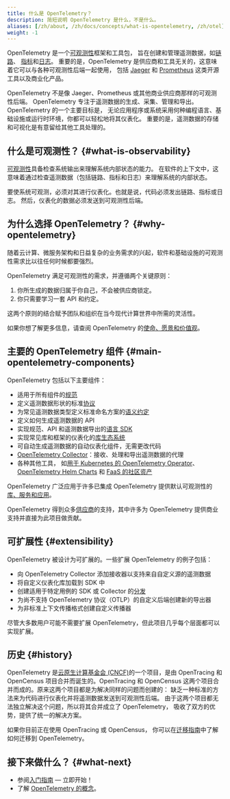 ```yaml
---
title: 什么是 OpenTelemetry？
description: 简短说明 OpenTelemetry 是什么，不是什么。
aliases: [/zh/about, /zh/docs/concepts/what-is-opentelemetry, /zh/otel]
weight: -1
---
```


OpenTelemetry
是一个[可观测性](/zh/docs/concepts/observability-primer/#what-is-observability)框架和工具包，
旨在创建和管理遥测数据，如[链路](/zh/docs/concepts/signals/traces/)、
[指标](/zh/docs/concepts/signals/metrics/)和[日志](/zh/docs/concepts/signals/logs/)。
重要的是，OpenTelemetry 是供应商和工具无关的，这意味着它可以与各种可观测性后端一起使用，
包括 [Jaeger](https://www.jaegertracing.io/) 和
[Prometheus](https://prometheus.io/) 这类开源工具以及商业化产品。

OpenTelemetry 不是像 Jaeger、Prometheus 或其他商业供应商那样的可观测性后端。
OpenTelemetry 专注于遥测数据的生成、采集、管理和导出。 OpenTelemetry 的一个主要目标是，
无论应用程序或系统采用何种编程语言、基础设施或运行时环境，你都可以轻松地将其仪表化。
重要的是，遥测数据的存储和可视化是有意留给其他工具处理的。

## 什么是可观测性？ {#what-is-observability}

[可观测性](/zh/docs/concepts/observability-primer/#what-is-observability)具备检查系统输出来理解系统内部状态的能力。
在软件的上下文中，这意味着通过检查遥测数据（包括链路、指标和日志）来理解系统的内部状态。

要使系统可观测，必须对其进行仪表化。也就是说，代码必须发出链路、指标或日志。
然后，仪表化的数据必须发送到可观测性后端。

## 为什么选择 OpenTelemetry？ {#why-opentelemetry}

随着云计算、微服务架构和日益复杂的业务需求的兴起，软件和基础设施的可观测性需求比以往任何时候都要强烈。

OpenTelemetry 满足可观测性的需求，并遵循两个关键原则：

1. 你所生成的数据归属于你自己，不会被供应商锁定。
2. 你只需要学习一套 API 和约定。

这两个原则的结合赋予团队和组织在当今现代计算世界中所需的灵活性。

如果你想了解更多信息，请查阅 OpenTelemetry
的[使命、愿景和价值观](/community/mission/)。

## 主要的 OpenTelemetry 组件 {#main-opentelemetry-components}

OpenTelemetry 包括以下主要组件：

- 适用于所有组件的[规范](/docs/specs/otel)
- 定义遥测数据形状的标准[协议](/docs/specs/otlp/)
- 为常见遥测数据类型定义标准命名方案的[语义约定](/docs/specs/semconv/)
- 定义如何生成遥测数据的 API
- 实现规范、API 和遥测数据导出的[语言 SDK](/zh/docs/languages)
- 实现常见库和框架的仪表化的[库生态系统](/ecosystem/registry)
- 可自动生成遥测数据的自动仪表化组件，无需更改代码
- [OpenTelemetry Collector](/zh/docs/collector)：接收、处理和导出遥测数据的代理
- 各种其他工具，
  如[用于 Kubernetes 的 OpenTelemetry Operator](/zh/docs/kubernetes/operator/)、
  [OpenTelemetry Helm Charts](/zh/docs/kubernetes/helm/) 和
  [FaaS 的社区资产](/zh/docs/faas/)

OpenTelemetry 广泛应用于许多已集成 OpenTelemetry
提供默认可观测性的[库、服务和应用](/ecosystem/integrations/)。

OpenTelemetry 得到众多[供应商](/ecosystem/vendors/)的支持，其中许多为
OpenTelemetry 提供商业支持并直接为此项目做贡献。

## 可扩展性 {#extensibility}

OpenTelemetry 被设计为可扩展的。一些扩展 OpenTelemetry 的例子包括：

- 向 OpenTelemetry Collector 添加接收器以支持来自自定义源的遥测数据
- 将自定义仪表化库加载到 SDK 中
- 创建适用于特定用例的 SDK 或 Collector 的[分发](/zh/docs/concepts/distributions/)
- 为尚不支持 OpenTelemetry 协议（OTLP）的自定义后端创建新的导出器
- 为非标准上下文传播格式创建自定义传播器

尽管大多数用户可能不需要扩展 OpenTelemetry，但此项目几乎每个层面都可以实现扩展。

## 历史 {#history}

OpenTelemetry 是[云原生计算基金会 (CNCF)](https://www.cncf.io)的一个项目，是由
OpenTracing 和 OpenCensus 项目合并而诞生的。OpenTracing 和 OpenCensus 这两个项目合并而成的。原来这两个项目都是为解决同样的问题而创建的：
缺乏一种标准的方法来为代码进行仪表化并将遥测数据发送到可观测性后端。
由于这两个项目都无法独立解决这个问题，所以将其合并成立了 OpenTelemetry，
吸收了双方的优势，提供了统一的解决方案。

如果你目前正在使用 OpenTracing 或 OpenCensus，
你可以在[迁移指南](/zh/docs/migration/)中了解如何迁移到 OpenTelemetry。

## 接下来做什么？ {#what-next}

- 参阅[入门指南](/zh/docs/getting-started/) &mdash; 立即开始！
- 了解 [OpenTelemetry 的概念](/zh/docs/concepts/)。
